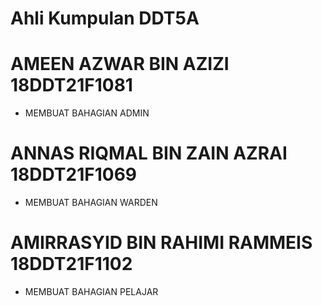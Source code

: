 # Ahli Kumpulan DDT5A

# AMEEN AZWAR BIN AZIZI     18DDT21F1081 
- MEMBUAT BAHAGIAN ADMIN

  
# ANNAS RIQMAL BIN ZAIN AZRAI 18DDT21F1069 
- MEMBUAT BAHAGIAN WARDEN

  
# AMIRRASYID BIN RAHIMI RAMMEIS 18DDT21F1102 
- MEMBUAT BAHAGIAN PELAJAR

